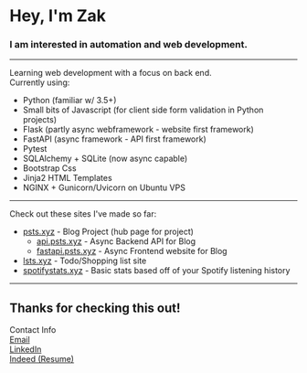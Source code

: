 # Hey, I'm Zak

### I am interested in automation and web development.

---

Learning web development with a focus on back end.  
Currently using:
- Python (familiar w/ 3.5+)
- Small bits of Javascript (for client side form validation in Python projects)
- Flask (partly async webframework - website first framework)
- FastAPI (async framework - API first framework)
- Pytest
- SQLAlchemy + SQLite (now async capable)
- Bootstrap Css
- Jinja2 HTML Templates
- NGINX + Gunicorn/Uvicorn on Ubuntu VPS

---

Check out these sites I've made so far:  
- [psts.xyz](https://psts.xyz) - Blog Project (hub page for project)   
  - [api.psts.xyz](https://api.psts.xyz) - Async Backend API for Blog  
  - [fastapi.psts.xyz](https://fastapi.psts.xyz) - Async Frontend website for Blog  
- [lsts.xyz](https://lsts.xyz/) - Todo/Shopping list site  
- [spotifystats.xyz](https://spotifystats.xyz/) - Basic stats based off of your Spotify listening history

---

## Thanks for checking this out!
 
Contact Info  
[Email](mailto:zakmcrae@gmail.com)  
[LinkedIn](https://www.linkedin.com/in/zachary-mcrae/)  
[Indeed (Resume)](https://my.indeed.com/p/zacharym-5gmbe2m)
